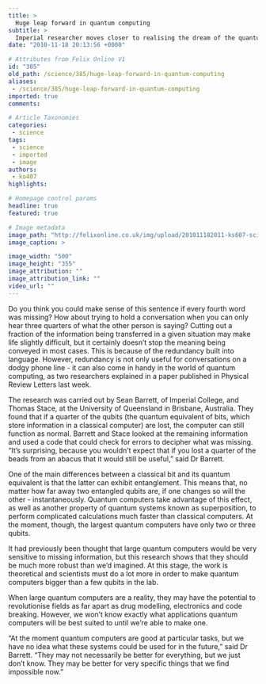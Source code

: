 ```yaml
---
title: >
  Huge leap forward in quantum computing
subtitle: >
  Imperial researcher moves closer to realising the dream of the quantum computer
date: "2010-11-18 20:13:56 +0000"

# Attributes from Felix Online V1
id: "385"
old_path: /science/385/huge-leap-forward-in-quantum-computing
aliases:
 - /science/385/huge-leap-forward-in-quantum-computing
imported: true
comments:

# Article Taxonomies
categories:
 - science
tags:
 - science
 - imported
 - image
authors:
 - ko407
highlights:

# Homepage control params
headline: true
featured: true

# Image metadata
image_path: "http://felixonline.co.uk/img/upload/201011182011-ks607-sciences.jpg"
image_caption: >

image_width: "500"
image_height: "355"
image_attribution: ""
image_attribution_link: ""
video_url: ""
---
```


Do you think you could make sense of this sentence if every fourth word was missing? How about trying to hold a conversation when you can only hear three quarters of what the other person is saying? Cutting out a fraction of the information being transferred in a given situation may make life slightly difficult, but it certainly doesn’t stop the meaning being conveyed in most cases. This is because of the redundancy built into language. However, redundancy is not only useful for conversations on a dodgy phone line - it can also come in handy in the world of quantum computing, as two researchers explained in a paper published in Physical Review Letters last week.

The research was carried out by Sean Barrett, of Imperial College, and Thomas Stace, at the University of Queensland in Brisbane, Australia. They found that if a quarter of the qubits (the quantum equivalent of bits, which store information in a classical computer) are lost, the computer can still function as normal. Barrett and Stace looked at the remaining information and used a code that could check for errors to decipher what was missing. “It’s surprising, because you wouldn’t expect that if you lost a quarter of the beads from an abacus that it would still be useful,” said Dr Barrett.

One of the main differences between a classical bit and its quantum equivalent is that the latter can exhibit entanglement. This means that, no matter how far away two entangled qubits are, if one changes so will the other - instantaneously. Quantum computers take advantage of this effect, as well as another property of quantum systems known as superposition, to perform complicated calculations much faster than classical computers. At the moment, though, the largest quantum computers have only two or three qubits.

It had previously been thought that large quantum computers would be very sensitive to missing information, but this research shows that they should be much more robust than we’d imagined. At this stage, the work is theoretical and scientists must do a lot more in order to make quantum computers bigger than a few qubits in the lab.

When large quantum computers are a reality, they may have the potential to revolutionise fields as far apart as drug modelling, electronics and code breaking. However, we won’t know exactly what applications quantum computers will be best suited to until we’re able to make one.

“At the moment quantum computers are good at particular tasks, but we have no idea what these systems could be used for in the future,” said Dr Barrett. “They may not necessarily be better for everything, but we just don’t know. They may be better for very specific things that we find impossible now.”
